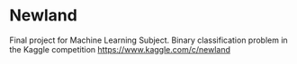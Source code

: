 # Newland
Final project for Machine Learning Subject. Binary classification problem in the Kaggle competition https://www.kaggle.com/c/newland 
